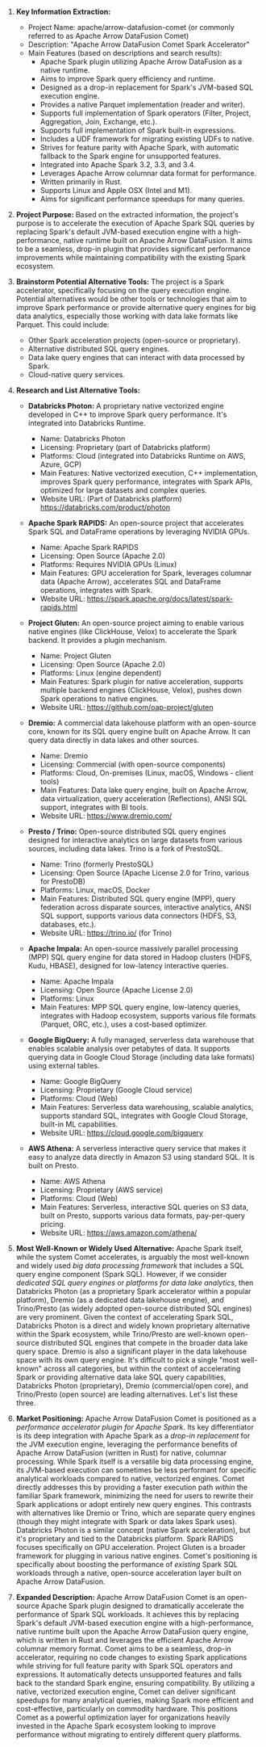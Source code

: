 1.  **Key Information Extraction:**
    *   Project Name: apache/arrow-datafusion-comet (or commonly referred to as Apache Arrow DataFusion Comet)
    *   Description: "Apache Arrow DataFusion Comet Spark Accelerator"
    *   Main Features (based on descriptions and search results):
        *   Apache Spark plugin utilizing Apache Arrow DataFusion as a native runtime.
        *   Aims to improve Spark query efficiency and runtime.
        *   Designed as a drop-in replacement for Spark's JVM-based SQL execution engine.
        *   Provides a native Parquet implementation (reader and writer).
        *   Supports full implementation of Spark operators (Filter, Project, Aggregation, Join, Exchange, etc.).
        *   Supports full implementation of Spark built-in expressions.
        *   Includes a UDF framework for migrating existing UDFs to native.
        *   Strives for feature parity with Apache Spark, with automatic fallback to the Spark engine for unsupported features.
        *   Integrated into Apache Spark 3.2, 3.3, and 3.4.
        *   Leverages Apache Arrow columnar data format for performance.
        *   Written primarily in Rust.
        *   Supports Linux and Apple OSX (Intel and M1).
        *   Aims for significant performance speedups for many queries.

2.  **Project Purpose:**
    Based on the extracted information, the project's purpose is to accelerate the execution of Apache Spark SQL queries by replacing Spark's default JVM-based execution engine with a high-performance, native runtime built on Apache Arrow DataFusion. It aims to be a seamless, drop-in plugin that provides significant performance improvements while maintaining compatibility with the existing Spark ecosystem.

3.  **Brainstorm Potential Alternative Tools:**
    The project is a Spark accelerator, specifically focusing on the query execution engine. Potential alternatives would be other tools or technologies that aim to improve Spark performance or provide alternative query engines for big data analytics, especially those working with data lake formats like Parquet. This could include:
    *   Other Spark acceleration projects (open-source or proprietary).
    *   Alternative distributed SQL query engines.
    *   Data lake query engines that can interact with data processed by Spark.
    *   Cloud-native query services.

4.  **Research and List Alternative Tools:**

    *   **Databricks Photon:** A proprietary native vectorized engine developed in C++ to improve Spark query performance. It's integrated into Databricks Runtime.
        *   Name: Databricks Photon
        *   Licensing: Proprietary (part of Databricks platform)
        *   Platforms: Cloud (integrated into Databricks Runtime on AWS, Azure, GCP)
        *   Main Features: Native vectorized execution, C++ implementation, improves Spark query performance, integrates with Spark APIs, optimized for large datasets and complex queries.
        *   Website URL: (Part of Databricks platform) https://databricks.com/product/photon

    *   **Apache Spark RAPIDS:** An open-source project that accelerates Spark SQL and DataFrame operations by leveraging NVIDIA GPUs.
        *   Name: Apache Spark RAPIDS
        *   Licensing: Open Source (Apache 2.0)
        *   Platforms: Requires NVIDIA GPUs (Linux)
        *   Main Features: GPU acceleration for Spark, leverages columnar data (Apache Arrow), accelerates SQL and DataFrame operations, integrates with Spark.
        *   Website URL: https://spark.apache.org/docs/latest/spark-rapids.html

    *   **Project Gluten:** An open-source project aiming to enable various native engines (like ClickHouse, Velox) to accelerate the Spark backend. It provides a plugin mechanism.
        *   Name: Project Gluten
        *   Licensing: Open Source (Apache 2.0)
        *   Platforms: Linux (engine dependent)
        *   Main Features: Spark plugin for native acceleration, supports multiple backend engines (ClickHouse, Velox), pushes down Spark operations to native engines.
        *   Website URL: https://github.com/oap-project/gluten

    *   **Dremio:** A commercial data lakehouse platform with an open-source core, known for its SQL query engine built on Apache Arrow. It can query data directly in data lakes and other sources.
        *   Name: Dremio
        *   Licensing: Commercial (with open-source components)
        *   Platforms: Cloud, On-premises (Linux, macOS, Windows - client tools)
        *   Main Features: Data lake query engine, built on Apache Arrow, data virtualization, query acceleration (Reflections), ANSI SQL support, integrates with BI tools.
        *   Website URL: https://www.dremio.com/

    *   **Presto / Trino:** Open-source distributed SQL query engines designed for interactive analytics on large datasets from various sources, including data lakes. Trino is a fork of PrestoSQL.
        *   Name: Trino (formerly PrestoSQL)
        *   Licensing: Open Source (Apache License 2.0 for Trino, various for PrestoDB)
        *   Platforms: Linux, macOS, Docker
        *   Main Features: Distributed SQL query engine (MPP), query federation across disparate sources, interactive analytics, ANSI SQL support, supports various data connectors (HDFS, S3, databases, etc.).
        *   Website URL: https://trino.io/ (for Trino)

    *   **Apache Impala:** An open-source massively parallel processing (MPP) SQL query engine for data stored in Hadoop clusters (HDFS, Kudu, HBASE), designed for low-latency interactive queries.
        *   Name: Apache Impala
        *   Licensing: Open Source (Apache License 2.0)
        *   Platforms: Linux
        *   Main Features: MPP SQL query engine, low-latency queries, integrates with Hadoop ecosystem, supports various file formats (Parquet, ORC, etc.), uses a cost-based optimizer.

    *   **Google BigQuery:** A fully managed, serverless data warehouse that enables scalable analysis over petabytes of data. It supports querying data in Google Cloud Storage (including data lake formats) using external tables.
        *   Name: Google BigQuery
        *   Licensing: Proprietary (Google Cloud service)
        *   Platforms: Cloud (Web)
        *   Main Features: Serverless data warehousing, scalable analytics, supports standard SQL, integrates with Google Cloud Storage, built-in ML capabilities.
        *   Website URL: https://cloud.google.com/bigquery

    *   **AWS Athena:** A serverless interactive query service that makes it easy to analyze data directly in Amazon S3 using standard SQL. It is built on Presto.
        *   Name: AWS Athena
        *   Licensing: Proprietary (AWS service)
        *   Platforms: Cloud (Web)
        *   Main Features: Serverless, interactive SQL queries on S3 data, built on Presto, supports various data formats, pay-per-query pricing.
        *   Website URL: https://aws.amazon.com/athena/

5.  **Most Well-Known or Widely Used Alternative:**
    Apache Spark itself, while the system Comet accelerates, is arguably the most well-known and widely used *big data processing framework* that includes a SQL query engine component (Spark SQL). However, if we consider *dedicated SQL query engines* or *platforms for data lake analytics*, then Databricks Photon (as a proprietary Spark accelerator within a popular platform), Dremio (as a dedicated data lakehouse engine), and Trino/Presto (as widely adopted open-source distributed SQL engines) are very prominent. Given the context of accelerating Spark SQL, Databricks Photon is a direct and widely known proprietary alternative within the Spark ecosystem, while Trino/Presto are well-known open-source distributed SQL engines that compete in the broader data lake query space. Dremio is also a significant player in the data lakehouse space with its own query engine. It's difficult to pick a single "most well-known" across all categories, but within the context of accelerating Spark or providing alternative data lake SQL query capabilities, Databricks Photon (proprietary), Dremio (commercial/open core), and Trino/Presto (open source) are leading alternatives. Let's list these three.

6.  **Market Positioning:**
    Apache Arrow DataFusion Comet is positioned as a *performance accelerator plugin for Apache Spark*. Its key differentiator is its deep integration with Apache Spark as a *drop-in replacement* for the JVM execution engine, leveraging the performance benefits of Apache Arrow DataFusion (written in Rust) for native, columnar processing. While Spark itself is a versatile big data processing engine, its JVM-based execution can sometimes be less performant for specific analytical workloads compared to native, vectorized engines. Comet directly addresses this by providing a faster execution path *within* the familiar Spark framework, minimizing the need for users to rewrite their Spark applications or adopt entirely new query engines. This contrasts with alternatives like Dremio or Trino, which are separate query engines (though they might integrate with Spark or data lakes Spark uses). Databricks Photon is a similar concept (native Spark acceleration), but it's proprietary and tied to the Databricks platform. Spark RAPIDS focuses specifically on GPU acceleration. Project Gluten is a broader framework for plugging in various native engines. Comet's positioning is specifically about boosting the performance of *existing* Spark SQL workloads through a native, open-source acceleration layer built on Apache Arrow DataFusion.

7.  **Expanded Description:**
    Apache Arrow DataFusion Comet is an open-source Apache Spark plugin designed to dramatically accelerate the performance of Spark SQL workloads. It achieves this by replacing Spark's default JVM-based execution engine with a high-performance, native runtime built upon the Apache Arrow DataFusion query engine, which is written in Rust and leverages the efficient Apache Arrow columnar memory format. Comet aims to be a seamless, drop-in accelerator, requiring no code changes to existing Spark applications while striving for full feature parity with Spark SQL operators and expressions. It automatically detects unsupported features and falls back to the standard Spark engine, ensuring compatibility. By utilizing a native, vectorized execution engine, Comet can deliver significant speedups for many analytical queries, making Spark more efficient and cost-effective, particularly on commodity hardware. This positions Comet as a powerful optimization layer for organizations heavily invested in the Apache Spark ecosystem looking to improve performance without migrating to entirely different query platforms.